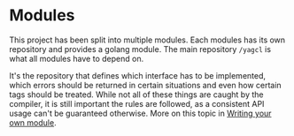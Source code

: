 # Modules

This project has been split into multiple modules. Each modules has its own
repository and provides a golang module. The main repository `/yagcl` is what
all modules have to depend on.

It's the repository that defines which interface has to be implemented, which
errors should be returned in certain situations and even how certain tags
should be treated. While not all of these things are caught by the compiler, it
is still important the rules are followed, as a consistent API usage can't be
guaranteed otherwise. More on this topic in
[Writing your own module](./own-modules.md).
